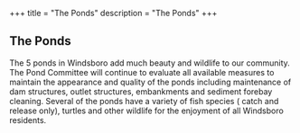 +++
title = "The Ponds"
description = "The Ponds"
+++

## The Ponds

The 5 ponds in Windsboro add much beauty and wildlife to our community. The Pond Committee will continue to evaluate all available measures to maintain the appearance and quality of the ponds including maintenance of dam structures, outlet structures, embankments and sediment forebay cleaning. Several of the ponds have a variety of fish species ( catch and release only), turtles and other wildlife for the enjoyment of all Windsboro residents.
